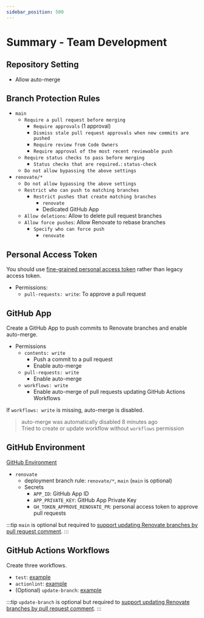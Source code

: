 ```yaml
---
sidebar_position: 500
---
```


# Summary - Team Development

## Repository Setting

- Allow auto-merge

## Branch Protection Rules

- `main`
  - `Require a pull request before merging`
    - `Require approvals` (1 approval)
    - `Dismiss stale pull request approvals when new commits are pushed`
    - `Require review from Code Owners`
    - `Require approval of the most recent reviewable push`
  - `Require status checks to pass before merging`
    - `Status checks that are required.`: `status-check`
  - `Do not allow bypassing the above settings`
- `renovate/*` 
  - `Do not allow bypassing the above settings`
  - `Restrict who can push to matching branches`
    - `Restrict pushes that create matching branches`
      - `renovate`
      - Dedicated GitHub App
  - `Allow deletions`: Allow to delete pull request branches
  - `Allow force pushes`: Allow Renovate to rebase branches
    - `Specify who can force push`
      - `renovate`

## Personal Access Token

You should use [fine-grained personal access token](https://github.blog/2022-10-18-introducing-fine-grained-personal-access-tokens-for-github/) rather than legacy access token.

- Permissions:
  - `pull-requests: write`: To approve a pull request

## GitHub App

Create a GitHub App to push commits to Renovate branches and enable auto-merge.

- Permissions
  - `contents: write`
    - Push a commit to a pull request
    - Enable auto-merge
  - `pull-requests: write`
    - Enable auto-merge
  - `workflows: write`
    - Enable auto-merge of pull requests updating GitHub Actions Workflows

If `workflows: write` is missing, auto-merge is disabled.

> auto-merge was automatically disabled 8 minutes ago  
> Tried to create or update workflow without `workflows` permission

## GitHub Environment

[GitHub Environment](https://docs.github.com/en/actions/deployment/targeting-different-environments/using-environments-for-deployment)

- `renovate`
  - deployment branch rule: `renovate/*`, `main` (`main` is optional)
  - Secrets
    - `APP_ID`: GitHub App ID
    - `APP_PRIVATE_KEY`: GitHub App Private Key
    - `GH_TOKEN_APPROVE_RENOVATE_PR`: personal access token to approve pull requests

:::tip
`main` is optional but required to [support updating Renovate branches by pull request comment](detail.md#optional-update-branch-of-renovate-pull-request-by-comment).
:::

## GitHub Actions Workflows

Create three workflows.

- `test`: [example](https://github.com/aquaproj/example-update-checksum/blob/main/.github/workflows/test.yaml)
- `actionlint`: [example](https://github.com/suzuki-shunsuke/tfcmt/blob/main/.github/workflows/actionlint.yaml)
- (Optional) `update-branch`: [example](https://github.com/aquaproj/example-update-checksum/blob/main/.github/workflows/update-branch.yaml)

:::tip
`update-branch` is optional but required to [support updating Renovate branches by pull request comment](detail.md#optional-update-branch-of-renovate-pull-request-by-comment).
:::
